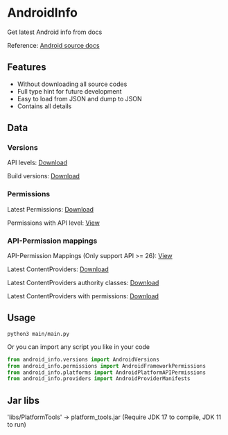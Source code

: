 # AndroidInfo

Get latest Android info from docs

Reference: [Android source docs](https://source.android.com/docs)

## Features

- Without downloading all source codes
- Full type hint for future development
- Easy to load from JSON and dump to JSON
- Contains all details

## Data

### Versions

API levels: [Download](https://github.com/XFY9326/AndroidInfo/raw/main/outputs/api_levels.json)

Build versions: [Download](https://github.com/XFY9326/AndroidInfo/raw/main/outputs/build_versions.json)

### Permissions

Latest Permissions: [Download](https://github.com/XFY9326/AndroidInfo/raw/main/outputs/permissions/permissions-REL.json)

Permissions with API level: [View](https://github.com/XFY9326/AndroidInfo/tree/main/outputs/permissions)

### API-Permission mappings

API-Permission Mappings (Only support API >= 26): [View](https://github.com/XFY9326/AndroidInfo/tree/main/outputs/permission_mappings)

Latest ContentProviders: [Download](https://github.com/XFY9326/AndroidInfo/raw/main/outputs/providers/all_providers.json)

Latest ContentProviders authority classes: [Download](https://github.com/XFY9326/AndroidInfo/raw/main/outputs/providers/authority_classes.json)

Latest ContentProviders with permissions: [Download](https://github.com/XFY9326/AndroidInfo/raw/main/outputs/providers/permission_providers.json)

## Usage

```shell
python3 main/main.py
```

Or you can import any script you like in your code

```python
from android_info.versions import AndroidVersions
from android_info.permissions import AndroidFrameworkPermissions
from android_info.platforms import AndroidPlatformAPIPermissions
from android_info.providers import AndroidProviderManifests
```

## Jar libs

'libs/PlatformTools' -> platform_tools.jar (Require JDK 17 to compile, JDK 11 to run)

